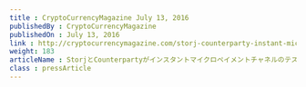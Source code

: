 ```yaml
---
title : CryptoCurrencyMagazine July 13, 2016
publishedBy : CryptoCurrencyMagazine
publishedOn : July 13, 2016
link : http://cryptocurrencymagazine.com/storj-counterparty-instant-micropayments/
weight: 183
articleName : StorjとCounterpartyがインスタントマイクロペイメントチャネルのテストを行う
class : pressArticle
---
```

